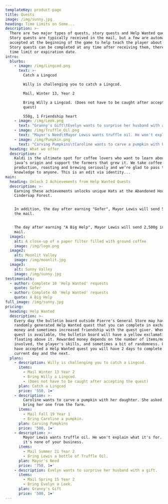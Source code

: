 ```yaml
---
templateKey: product-page
title: Quests
image: /img/sunny.jpg
heading: Time Limits on Some...
description: >-
  There are two major types of quests, story quests and Help Wanted quests.
  Story quests are typically received in the mail, but a few are automatically
  accepted at the beginning of the game to help teach the player about the game.
  Story quests can be completed at any time after receiving them, there is no
  time limit or expiration date.
intro:
  blurbs:
    - image: /img/Lingcod.png
      text: >-
        Catch a Lingcod

        Willy is challenging you to catch a Lingcod.

        Mail, Winter 13, Year 2

        Bring Willy a Lingcod. (Does not have to be caught after accepting the
        quest)

        550g, 1 Friendship heart
    - image: /img/Leek.png
      text: "Granny's Gift\tEvelyn wants to surprise her husband with a gift.\tMail, Spring 15, Year 2\tBring Evelyn a Leek.\t500g, 1 Friendship heart"
    - image: /img/Truffle_Oil.png
      text: "Mayor's Need\tMayor Lewis wants truffle oil. He won't explain what it's for. Maybe it's none of your business.\tMail, Summer 21, Year 2\tBring Lewis a bottle of Truffle Oil.\t750g, 1 Friendship heart"
    - image: /img/Pumpkin.png
      text: "Carving Pumpkins\tCaroline wants to carve a pumpkin with her daughter. She asked you to bring her one from the farm.\tMail, Fall 19\tBring Caroline a pumpkin.\t500g, 1 Friendship heart"
  heading: What we offer
  description: >
    Kaldi is the ultimate spot for coffee lovers who want to learn about their
    java’s origin and support the farmers that grew it. We take coffee
    production, roasting and brewing seriously and we’re glad to pass that
    knowledge to anyone. This is an edit via identity...
main:
  heading: Unlock 2 Achievements from Help Wanted Quests
  description: >-
    Earning these achievements unlocks unique Hats at the Abandoned House in
    Cindersap Forest.


    In addition, the day after earning "Gofer", Mayor Lewis will send 500g in
    the mail.


    The day after earning "A Big Help", Mayor Lewis will send 2,500g in the
    mail.
  image1:
    alt: A close-up of a paper filter filled with ground coffee
    image: /img/logo.png
  image2:
    alt: Moonlit Valley
    image: /img/moonlit.jpg
  image3:
    alt: Sunny Valley
    image: /img/sunny.jpg
testimonials:
  - author: Complete 10 'Help Wanted' requests
    quote: Gofer
  - author: Complete 40 'Help Wanted' requests
    quote: A Big Help
full_image: /img/sunny.jpg
pricing:
  heading: Help Wanted
  description: >-
    Every day the bulletin board outside Pierre's General Store may have a
    randomly generated Help Wanted quest that you can complete in exchange for
    money and sometimes increased friendship with the quest giver. When a new
    quest is available, the bulletin board will have a yellow exclamation point
    floating above it. Rewarded money depends on the number of items/monsters
    involved, the player's skills, and sometimes a bit of randomness. Once you
    have accepted a Help Wanted quest you will have 2 days to complete it, the
    current day and the next.
  plans:
    - description: Willy is challenging you to catch a Lingcod.
      items:
        - Mail Winter 13 Year 2
        - Bring Willy a Lingcod.
        - (Does not have to be caught after accepting the quest)
      plan: Catch a Lingcod
      price: '550, 1❤️'
    - description: >-
        Caroline wants to carve a pumpkin with her daughter. She asked you to
        bring her one from the farm.
      items:
        - Mail Fall 19 Year 1
        - Bring Caroline a pumpkin.
      plan: Carving Pumpkins
      price: '500, 1❤️'
    - description: >-
        Mayor Lewis wants truffle oil. He won't explain what it's for. Maybe
        it's none of your business.
      items:
        - Mail Summer 21 Year 2
        - Bring Lewis a bottle of Truffle Oil.
      plan: Mayor's Need
      price: '750, 1❤️'
    - description: Evelyn wants to surprise her husband with a gift.
      items:
        - Mail Spring 15 Year 2
        - Bring Evelyn a Leek.
      plan: Granny's Gift
      price: '500, 1❤️'
---
```


